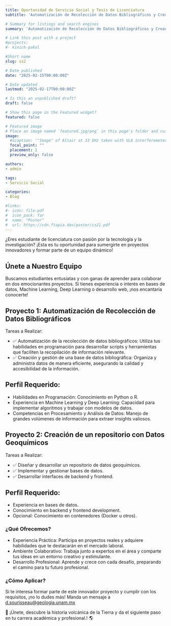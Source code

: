 ```yaml
---
title: Oportunidad de Servicio Social y Tesis de Licenciatura
subtitle: 'Automatización de Recolección de Datos Bibliográficos y Creación de un repositorio web'

# Summary for listings and search engines
summary: 'Automatización de Recolección de Datos Bibliográficos y Creación de un Repositorio Web'

# Link this post with a project
#projects: 
#- kinich-pakal

#Short name
slug: ss2

# Date published
date: "2025-02-15T00:00:00Z"

# Date updated
lastmod: "2025-02-17T00:00:00Z"

# Is this an unpublished draft?
draft: false

# Show this page in the Featured widget?
featured: false

# Featured image
# Place an image named `featured.jpg/png` in this page's folder and customize its options here.
image:
  #scaption: '"Image" of Altair at 33 GHz taken with VLA interferometer. [(White et al., 2021)](https://lucnix.be/)'
  focal_point: ""
  placement: 1
  preview_only: false

authors:
- admin

tags:
- Servicio Social

categories:
- Blog

#links:
#- icon: file-pdf
#  icon_pack: far
#  name: "Poster"
#  url: https://cdn.ftapia.dev/poster/cs21.pdf
---
```


¿Eres estudiante de licenciatura con pasión por la tecnología y la investigación? ¡Esta es tu oportunidad para sumergirte en proyectos innovadores y formar parte de un equipo dinámico!

## Únete a Nuestro Equipo
Buscamos estudiantes entusiatas y con ganas de aprender para colaborar en dos emocionantes proyectos. Si tienes experiencia o interés en bases de datos, Machine Learning, Deep Learning o desarrollo web, ¡nos encantaría conocerte!

## **Proyecto 1: Automatización de Recolección de Datos Bibliográficos**
Tareas a Realizar:

* ✅ Automatización de la recolección de datos bibliográficos: Utiliza tus habilidades en programación para desarrollar scripts y herramientas que faciliten la recopilación de información relevante.
* ✅ Creación y gestión de una base de datos bibliográfica: Organiza y administra datos de manera eficiente, asegurando la calidad y accesibilidad de la información.

## Perfil Requerido:

* Habilidades en Programación: Conocimiento en Python o R.
* Experiencia en Machine Learning y Deep Learning: Capacidad para implementar algoritmos y trabajar con modelos de datos.
* Competencias en Procesamiento y Análisis de Datos: Manejo de grandes volúmenes de información para extraer insights valiosos.


## **Proyecto 2: Creación de un repositorio con Datos Geoquímicos**
Tareas a Realizar:

* ✅ Diseñar y desarrollar un repositorio de datos geoquímicos.
* ✅ Implementar y gestionar bases de datos.
* ✅ Desarrollar interfaces de backend y frontend.

## Perfil Requerido:
* Experiencia en bases de datos.
* Conocimiento en backend y frontend development.
* Opcional: Conocimiento en contenedores (Docker u otros).


### ¿Qué Ofrecemos?
* Experiencia Práctica: Participa en proyectos reales y adquiere habilidades que te destacarán en el mercado laboral.
* Ambiente Colaborativo: Trabaja junto a expertos en el área y comparte tus ideas en un entorno creativo y estimulante.
* Desarrollo Profesional: Aprende y crece con cada desafío, preparando el camino para tu futuro profesional.

### ¿Cómo Aplicar?
Si te interesa formar parte de este innovador proyecto y cumplir con los requisitos, ¡no lo dudes más! Manda un mensaje a d.sourisseau@geologia.unam.mx

🌋 ¡Únete, descubre la historia volcánica de la Tierra y da el siguiente paso en tu carrera académica y profesional.! 🌎



